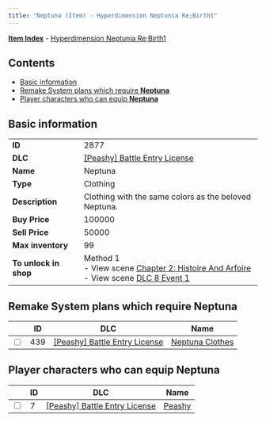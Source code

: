 ```yaml
---
title: "Neptuna (Item) - Hyperdimension Neptunia Re;Birth1"
---
```


[**Item Index**](/neptunia/rb1/item/index.html) - [Hyperdimension Neptunia Re;Birth1](/neptunia/rb1)

## Contents

- [Basic information](#basic-information)
- [Remake System plans which require **Neptuna**](#remake-system-plans-which-require-neptuna)
- [Player characters who can equip **Neptuna**](#player-characters-who-can-equip-neptuna)

## Basic information

|   |   |
| -- | -- |
| **ID** | 2877 |
| **DLC** | [[Peashy] Battle Entry License](/neptunia/rb1/dlc/8-peashy.html) |
| **Name** | Neptuna |
| **Type** | Clothing |
| **Description** | Clothing with the same colors as the beloved Neptuna. |
| **Buy Price** | 100000 |
| **Sell Price** | 50000 |
| **Max inventory** | 99 |
| **To unlock in shop** | Method 1<br />- View scene [Chapter 2: Histoire And Arfoire](/neptunia/rb1/scene/1-201-chapter-2-histoire-and-arfoire.html)<br />- View scene [DLC 8 Event 1](/neptunia/rb1/scene/8-5020-dlc-8-event-1.html) |


## Remake System plans which require **Neptuna**

|    | ID | DLC | Name |
| -- | -- | --- | ---- |
| <input type="checkbox" id="rb1-quest-8-439" class="trackbox" /> | 439 | [[Peashy] Battle Entry License](/neptunia/rb1/dlc/8-peashy.html) | [Neptuna Clothes](/neptunia/rb1/quest/8-439-neptuna-clothes.html) |


## Player characters who can equip **Neptuna**

|    | ID | DLC | Name |
| -- | -- | --- | ---- |
| <input type="checkbox" id="rb1-player-8-7" class="trackbox" /> | 7 | [[Peashy] Battle Entry License](/neptunia/rb1/dlc/8-peashy.html) | [Peashy](/neptunia/rb1/player/8-7-peashy.html) |
